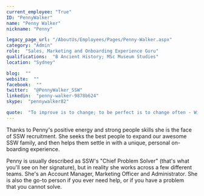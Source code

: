 ```yaml
---
current_employee: "True"
ID: "PennyWalker"
name: "Penny Walker"
nickname: "Penny"

legacy_page_url: "/AboutUs/Employees/Pages/Penny-Walker.aspx"
category: "Admin"
role:  "Sales, Marketing and Onboarding Experience Guru"
qualifications:  "B Ancient History; MSc Museum Studies"
location: "Sydney"

blog:  ""
website:  ""
facebook:  ""
twitter:  "@PennyWalker_SSW"
linkedin:  "penny-walker-9878b624"
skype:  "pennywalker82"

quote:  "To improve is to change; to be perfect is to change often - Winston Churchill"
---
```


Thanks to Penny's positive energy and strong people skills she is the face of SSW recruitment. She seeks the best people to expand our awesome SSW family, and then helps them settle in with a unique, personal​​ on-boarding experience. ​​​​

​​​​​​​​​Penny is usually described as SSW's "Chief Problem Solver" (that's what you'll see on her signature), but in reality she works across a few different teams. She's an Account Manager, Marketing Officer and Administrator. She is also the go-to person if you ever need help, or if you have a problem that you cannot solve.   